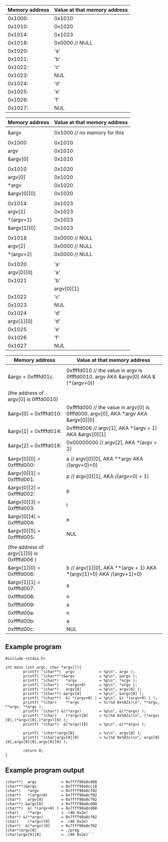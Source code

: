 

| Memory address|    Value at that memory address|
|-----|----|
|0x1000:            | 0x1010                        |
|0x1010:            | 0x1020                        |
|0x1014:            | 0x1023                        |
|0x1018:            | 0x0000 // NULL                |
|0x1020:            | 'a'                           |
|0x1021:            | 'b'                           |
|0x1022:            | 'c'                           |
|0x1023:            | NUL                           |
|0x1024:            | 'd'                           |
|0x1025:            | 'e'                           |
|0x1026:            | 'f'                           |
|0x1027:            | NUL                           |




| Memory address|    Value at that memory address|
|-----|----|
| | |
|&argv              | 0x1000  // no memory for this |
| | |
|0x1000            | 0x1010                        |
|argv               | 0x1010                        |
|&argv[0]           | 0x1010                        |
| | |
|0x1010            | 0x1020                        |
|argv[0]            | 0x1020                        |
|*argv              | 0x1020                        |
|&argv[0][0]        | 0x1020                        |
| | |                                               
|0x1014            | 0x1023                        |
|argv[1]            | 0x1023                        |
|*(argv+1)          | 0x1023                        |
|&argv[1][0]        | 0x1023                        |
| | |                                               
|0x1018            | 0x0000 // NULL                |
|argv[2]            | 0x0000 // NULL                |
|*(argv+2)          | 0x0000 // NULL                |
| | |                                               
|0x1020            | 'a'                           |
|argv[0][0]         | 'a'                           |
|0x1021            | 'b'                           |
||argv[0][1]        |  'b'                          |
|0x1022            | 'c'                           |
|0x1023            | NUL                           |
|0x1024            | 'd'                           |
|argv[1][0]         | 'd'                           |
|0x1025            | 'e'                           |
|0x1026            | 'f'                           |
|0x1027            | NUL                           |


| Memory address|    Value at that memory address|
|-----|----|
| | |
|&argv = 0xffffd01c | 0xffffd010  // the value in argv is 0ffffd0010.  argv  AKA  &argv[0]  AKA  &(*(argv+0)) |
| | |
|(the address of argv[0] is 0fffd0010)| |
|&argv[0] = 0xffffd010: |0xffffd000 // the value in argv[0] is 0fffd000.   argv[0], AKA *argv       AKA  &argv[0][0]   |
|&argv[1] = 0xffffd014: |0xffffd006 // argv[1], AKA *(argv + 1) AKA  &argv[0][1]|
|&argv[2] = 0xffffd018: |0x00000000 // argv[2], AKA *(argv + 2)|
| | |
|&argv[0][0] = 0xffffd000: |a // argv[0][0], AKA **argv    AKA  *(*(argv+0)+0)  |
|&argv[0][1] = 0xffffd001: |p // argv[0][1], AKA *(*(argv+0) + 1)|
|&argv[0][2] = 0xffffd002: |p|
|&argv[0][3] = 0xffffd003: |l|
|&argv[0][4] = 0xffffd004: |e|
|&argv[0][5] = 0xffffd005: |NUL|
| | |
|(the address of argv[1][0] is 0xffffd006 )| |
|&argv[1][0] = 0xffffd006: |b // argv[1][0], AKA **(argv + 1)  AKA   *(argv[1]+0)  AKA   *(*(argv+1)+0)  |
|&argv[1][1] = 0xffffd007: |a   |
|0xffffd008:| n      |
|0xffffd009:| a     |
|0xffffd00a:| n     |
|0xffffd00b:| a     |
|0xffffd00c:| NUL  |


## Example program
```
#include <stdio.h>
 
int main (int argc, char *argv[]){
        printf( "(char**)  argv           = %p\n", argv );
        printf( "(char***)&argv           = %p\n", &argv );
        printf( "(char*)   *argv          = %p\n", *argv );
        printf( "(char*)   *(argv+0)      = %p\n", *argv );
        printf( "(char*)   argv[0]        = %p\n", argv[0] );
        printf( "(char**) &argv[0]        = %p\n", &argv[0] );
        printf( "(char**)  &( *(argv+0) ) = %p\n", &( *(argv+0) ) );
        printf( "(char)    **argv         = %c(%d 0x%02x)\n", **argv, **argv, **argv );
        printf( "(char*) &(**argv)        = %p\n", &(**argv) );
        printf( "(char)    (*argv)[0]     = %c(%d 0x%02x)\n", (*argv)[0],(*argv)[0],(*argv)[0] );
        printf( "(char*)  &(*argv)[0]     = %p\n", &(**argv) );

        printf( "(char*)argv[0]           = %s\n", argv[0] );
        printf( "(char)argv[0][0]         = %c(%d 0x%02x)\n", argv[0][0],argv[0][0],argv[0][0] );

        return 0;
}
```

## Example program output
```
(char**)  argv           = 0x7fff90a8cd08
(char***)&argv           = 0x7fff90a8cc18
(char*)   *argv          = 0x7fff90a8cf02
(char*)   *(argv+0)      = 0x7fff90a8cf02
(char*)   argv[0]        = 0x7fff90a8cf02
(char**) &argv[0]        = 0x7fff90a8cd08
(char**)  &( *(argv+0) ) = 0x7fff90a8cd08
(char)    **argv         = .(46 0x2e)
(char*) &(**argv)        = 0x7fff90a8cf02
(char)    (*argv)[0]     = .(46 0x2e)
(char*)  &(*argv)[0]     = 0x7fff90a8cf02
(char*)argv[0]           = ./prog
(char)argv[0][0]         = .(46 0x2e)```
